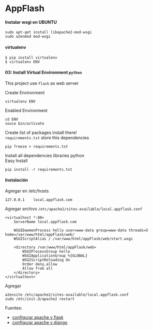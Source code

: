 # AppFlash

#### Instalar wsgi en UBUNTU

	sudo apt-get install libapache2-mod-wsgi
	sudo a2enmod mod-wsgi

#### virtualenv

	$ pip install virtualenv
	$ virtualenv ENV

#### 03: Install Virtual Environment `python`

This project use `Flask` as web server

Create Environment

	virtualenv ENV

Enabled Environment

	cd ENV
	souce bin/activate

Create list of packages install there!  
`requirements.txt` store this dependencies

	pip freeze > requirements.txt

Install all dependencies libraries python  
Easy Install

	pip install -r requirements.txt



#### Instalación

Agregar en /etc/hosts

	127.0.0.1    local.appflask.com

Agregar archivo `/etc/apache2/sites-available/local.appflask.conf`

	<virtualhost *:80>
	    ServerName local.appflask.com
	 
	    WSGIDaemonProcess hello user=www-data group=www-data threads=5 home=/var/www/html/appFlask/web/
	    WSGIScriptAlias / /var/www/html/appFlask/web/start.wsgi
	 
	    <directory /var/www/html/appFlask/web>
	        WSGIProcessGroup hello
	        WSGIApplicationGroup %{GLOBAL}
	        WSGIScriptReloading On
	        Order deny,allow
	        Allow from all
	    </directory>
	</virtualhost>

Agregar

	a2ensite /etc/apache2/sites-available/local.appflask.conf
	sudo /etc/init.d/apache2 restart


Fuentes:

* [configurar apache y flask](http://www.jakowicz.com/flask-apache-wsgi/)
* [configurar apache y django](http://thecodeship.com/deployment/deploy-django-apache-virtualenv-and-mod_wsgi/)